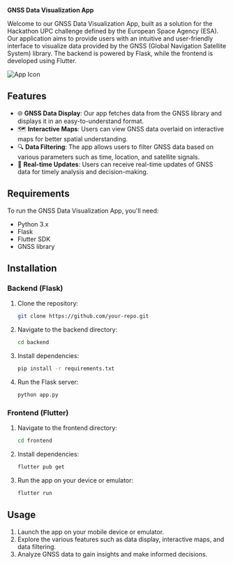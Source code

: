 **GNSS Data Visualization App**

Welcome to our GNSS Data Visualization App, built as a solution for the Hackathon UPC challenge defined by the European Space Agency (ESA). Our application aims to provide users with an intuitive and user-friendly interface to visualize data provided by the GNSS (Global Navigation Satellite System) library. The backend is powered by Flask, while the frontend is developed using Flutter.

![App Icon](https://www.google.com/url?sa=i&url=https%3A%2F%2Fjobs.esa.int%2F&psig=AOvVaw1bkNx5ubHBoyY7BNLyZLnK&ust=1714972422397000&source=images&cd=vfe&opi=89978449&ved=0CBIQjRxqFwoTCMjH_qLg9YUDFQAAAAAdAAAAABAE)

## Features

- 🌐 **GNSS Data Display**: Our app fetches data from the GNSS library and displays it in an easy-to-understand format.
- 🗺️ **Interactive Maps**: Users can view GNSS data overlaid on interactive maps for better spatial understanding.
- 🔍 **Data Filtering**: The app allows users to filter GNSS data based on various parameters such as time, location, and satellite signals.
- 🔄 **Real-time Updates**: Users can receive real-time updates of GNSS data for timely analysis and decision-making.

## Requirements

To run the GNSS Data Visualization App, you'll need:

- Python 3.x
- Flask
- Flutter SDK
- GNSS library

## Installation

### Backend (Flask)

1. Clone the repository:

   ```bash
   git clone https://github.com/your-repo.git
   ```

2. Navigate to the backend directory:

   ```bash
   cd backend
   ```

3. Install dependencies:

   ```bash
   pip install -r requirements.txt
   ```

4. Run the Flask server:

   ```bash
   python app.py
   ```

### Frontend (Flutter)

1. Navigate to the frontend directory:

   ```bash
   cd frontend
   ```

2. Install dependencies:

   ```bash
   flutter pub get
   ```

3. Run the app on your device or emulator:

   ```bash
   flutter run
   ```

## Usage

1. Launch the app on your mobile device or emulator.
2. Explore the various features such as data display, interactive maps, and data filtering.
3. Analyze GNSS data to gain insights and make informed decisions.
